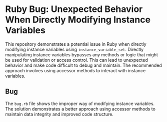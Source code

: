 # Ruby Bug: Unexpected Behavior When Directly Modifying Instance Variables

This repository demonstrates a potential issue in Ruby when directly modifying instance variables using `instance_variable_set`. Directly manipulating instance variables bypasses any methods or logic that might be used for validation or access control.  This can lead to unexpected behavior and make code difficult to debug and maintain.  The recommended approach involves using accessor methods to interact with instance variables.

## Bug
The `bug.rb` file shows the improper way of modifying instance variables. The solution demonstrates a better approach using accessor methods to maintain data integrity and improved code structure.